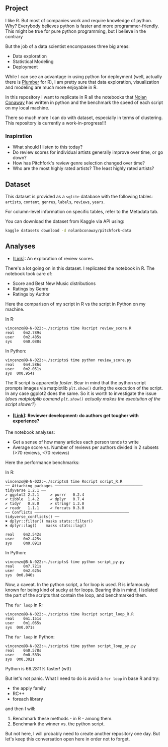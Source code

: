 ## Project 

I like R. 
But most of companies work and require knowledge of python. Why? Everybody believes python is faster and more programmer-friendly. 
This might be true for pure python programming, but I believe in the contrary 


But the job of a data scientist encompasses three big areas:

* Data exploration
* Statistical Modeling
* Deployment

While I can see an advantage in using python for deployment (well, actually there is [Plumber](https://github.com/trestletech/plumber) for R), I am pretty sure that data exploration, visualization and modeling are much more enjoyable in R.

In this repository I want to replicate in R all the notebooks that [Nolan Conaway](https://github.com/nolanbconaway/pitchfork-data) has written in python and the benchmark the speed of each script on my local machine. 

There so much more I can do with dataset, especially in terms of clustering. 
This repository is currently a work-in-progress!!!

### Inspiration

* What should I listen to this today? 
* Do review scores for individual artists generally improve over time, or go down?
* How has Pitchfork's review genre selection changed over time?
* Who are the most highly rated artists? The least highly rated artists?

## Dataset

This dataset is provided as a `sqlite` database with the following tables: `artists`, `content`, `genres`, `labels`, `reviews`, `years`. 

For column-level information on specific tables, refer to the Metadata tab.

You can download the dataset from Kaggle via API using: 

``` bash
kaggle datasets download -d nolanbconaway/pitchfork-data
```

## Analyses

* [[Link](https://github.com/nolanbconaway/pitchfork-data/blob/master/notebooks/review-score-exploration.ipynb)]: An exploration of review scores.

There's a lot going on in this dataset. I replicated the notebook in R. The notebook took care of:
   + Score and Best New Music distributions
   + Ratings by Genre
   + Ratings by Author

Here the comparison of my script in R vs the script in Python on my machine.

In R:

```console
vincenzo@B-N-022:~./scripts$ time Rscript review_score.R
real	0m2.789s
user	0m2.485s
sys     0m0.088s
```


In Python: 

```console
vincenzo@B-N-022:~./scripts$ time python review_score.py
real	0m4.586s
user	0m2.051s
sys	 0m0.954s
```


The R script is apparently *faster*. Bear in mind that the python script prompts images via matplotlib `plt.show()` during the execution of the script. In any case ggplot2 does the same. So it is worth to investigate the issue (*does matplotplib comand `plt.show()` actually makes the exectution of the script slower?*)

* #### [[Link](https://github.com/xxxvincxxx/pitchfork-data/blob/master/notebooks/reviewer-development.ipynb)]: Reviewer development: do authors get tougher with experience?

The notebook analyses:
   + Get a sense of how many articles each person tends to write
   + Average score vs. Number of reviews per authors divided in 2 subsets (>70 reviews, <70 reviews)
   
Here the performance benchmarks:

In R:

```console
vincenzo@B-N-022:~./scripts$ time Rscript script_R.R 
── Attaching packages ─────────────────────────────────────── tidyverse 1.2.1 ──
✔ ggplot2 2.2.1     ✔ purrr   0.2.4
✔ tibble  1.4.2     ✔ dplyr   0.7.4
✔ tidyr   0.8.0     ✔ stringr 1.3.0
✔ readr   1.1.1     ✔ forcats 0.3.0
── Conflicts ────────────────────────────────────────── tidyverse_conflicts() ──
✖ dplyr::filter() masks stats::filter()
✖ dplyr::lag()    masks stats::lag()

real	0m2.542s
user	0m2.425s
sys     0m0.091s

```

In Python: 

```console
vincenzo@B-N-022:~./scripts$ time python script_py.py 
real	0m7.721s
user	0m2.625s
sys	 0m0.846s
```


Now, a caveat. In the python script, a for loop is used. R is infamously known for being kind of sucky at for loops. Bearing this in mind, I isolated the part of the scripts that contain the loop, and benchmarked them.

The `for loop` in R:

```console
vincenzo@B-N-022:~./scripts$ time Rscript script_loop_R.R 
real	0m1.151s
user	0m1.065s
sys	 0m0.071s
```
The `for loop` in Python:


```console
vincenzo@B-N-022:~./scripts$ time python script_loop_py.py 
real	0m0.578s
user	0m0.583s
sys	 0m0.302s
```

Python is 66.2811% faster! (wtf)

But let's not panic. What I need to do is avoid a `for loop` in base R and try:

* the apply family
* RC++
* foreach library

and then I will:
1. Benchmark these methods - in R - among them.
2. Benchmark the winner vs. the python script.

But not here, I will probably need to create another repository one day. But let's keep this conversation open here in order not to forget. 
